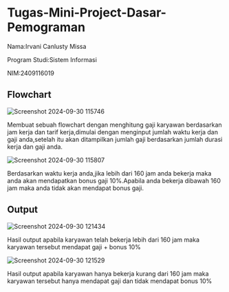 # Tugas-Mini-Project-Dasar-Pemograman

Nama:Irvani Canlusty Missa

Program Studi:Sistem Informasi

NIM:2409116019



## Flowchart

![Screenshot 2024-09-30 115746](https://github.com/user-attachments/assets/66e373e8-3ebf-4630-8b4f-3b115263adaa)

Membuat sebuah flowchart dengan menghitung gaji karyawan berdasarkan jam kerja dan tarif kerja,dimulai dengan menginput jumlah waktu kerja dan gaji anda,setelah itu akan ditampilkan jumlah gaji berdasarkan jumlah durasi kerja dan gaji anda.


![Screenshot 2024-09-30 115807](https://github.com/user-attachments/assets/97e7aaeb-d41d-49a2-9669-5dc1cafae6fa)

Berdasarkan waktu kerja anda,jika lebih dari 160 jam anda bekerja maka anda akan mendapatkan bonus gaji 10%.Apabila anda bekerja dibawah 160 jam maka anda tidak akan mendapat bonus gaji.

## Output

![Screenshot 2024-09-30 121434](https://github.com/user-attachments/assets/ae3a3c6a-52a7-4bcd-a895-fb062fa89446)

Hasil output apabila karyawan telah bekerja lebih dari 160 jam maka karyawan tersebut mendapat gaji + bonus 10%

![Screenshot 2024-09-30 121529](https://github.com/user-attachments/assets/c6c8b74f-fe86-4a67-a5ae-c805d5bb3f77)

Hasil output apabila karyawan hanya bekerja kurang dari 160 jam maka karyawan tersebut hanya mendapat gaji dan tidak mendapat bonus 10%

